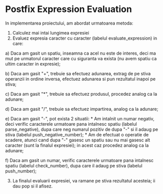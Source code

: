 # Postfix Expression Evaluation

In implementarea proiectului, am abordat urmatoarea metoda:
1. Calculez mai intai lungimea expresiei
2. Evaluez expresia caracter cu caracter (labelul evaluate_expression) in care:

a) Daca am gasit un spatiu, inseamna ca acel nu este de interes, deci ma mut pe
urmatorul caracter care cu siguranta va exista (nu avem spatiu ca ultim caracter
in expresie);

b) Daca am gasit "+", trebuie sa efectuez adunarea, extrag de pe stiva operanzii
in ordine inversa, efectuez adunarea si pun rezultatul inapoi pe stiva;

c) Daca am gasit "*", trebuie sa efectuez produsul, procedez analog ca la adunare;

d) Daca am gasit "/", trebuie sa efectuez impartirea, analog ca la adunare;

e) Daca am gasit "-", pot exista 2 situatii:
	* Am intalnit un numar negativ, deci verific caracterele urmatoare pana
	  intalnesc spatiu (labelul parse_negative), dupa care neg numarul pozitiv
          de dupa "-" si il adaug pe stiva (labelul push_negative_number);
	* Am de efectuat o operatie de scadere, atunci cand dupa "-" gasesc un
          spatiu sau nu mai gasesc alt caracter (sunt la finalul expresiei); in
	  acest caz procedez analog ca la adunare;

f) Daca am gasit un numar, verific caracterele urmatoare pana intalnesc spatiu
(labelul check_number), dupa care il adaug pe stiva (labelul push_number);

3. La finalul evaluarii expresiei, va ramane pe stiva rezultatul acesteia; ii dau
pop si il afisez.

